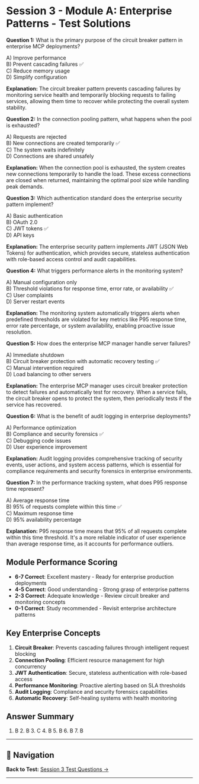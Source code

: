 # Session 3 - Module A: Enterprise Patterns - Test Solutions

**Question 1:** What is the primary purpose of the circuit breaker pattern in enterprise MCP deployments?  

A) Improve performance  
B) Prevent cascading failures ✅  
C) Reduce memory usage  
D) Simplify configuration  

**Explanation:** The circuit breaker pattern prevents cascading failures by monitoring service health and temporarily blocking requests to failing services, allowing them time to recover while protecting the overall system stability.

**Question 2:** In the connection pooling pattern, what happens when the pool is exhausted?  

A) Requests are rejected  
B) New connections are created temporarily ✅  
C) The system waits indefinitely  
D) Connections are shared unsafely  

**Explanation:** When the connection pool is exhausted, the system creates new connections temporarily to handle the load. These excess connections are closed when returned, maintaining the optimal pool size while handling peak demands.

**Question 3:** Which authentication standard does the enterprise security pattern implement?  

A) Basic authentication  
B) OAuth 2.0  
C) JWT tokens ✅  
D) API keys  

**Explanation:** The enterprise security pattern implements JWT (JSON Web Tokens) for authentication, which provides secure, stateless authentication with role-based access control and audit capabilities.

**Question 4:** What triggers performance alerts in the monitoring system?  

A) Manual configuration only  
B) Threshold violations for response time, error rate, or availability ✅  
C) User complaints  
D) Server restart events  

**Explanation:** The monitoring system automatically triggers alerts when predefined thresholds are violated for key metrics like P95 response time, error rate percentage, or system availability, enabling proactive issue resolution.

**Question 5:** How does the enterprise MCP manager handle server failures?  

A) Immediate shutdown  
B) Circuit breaker protection with automatic recovery testing ✅  
C) Manual intervention required  
D) Load balancing to other servers  

**Explanation:** The enterprise MCP manager uses circuit breaker protection to detect failures and automatically test for recovery. When a service fails, the circuit breaker opens to protect the system, then periodically tests if the service has recovered.

**Question 6:** What is the benefit of audit logging in enterprise deployments?  

A) Performance optimization  
B) Compliance and security forensics ✅  
C) Debugging code issues  
D) User experience improvement  

**Explanation:** Audit logging provides comprehensive tracking of security events, user actions, and system access patterns, which is essential for compliance requirements and security forensics in enterprise environments.

**Question 7:** In the performance tracking system, what does P95 response time represent?  

A) Average response time  
B) 95% of requests complete within this time ✅  
C) Maximum response time  
D) 95% availability percentage  

**Explanation:** P95 response time means that 95% of all requests complete within this time threshold. It's a more reliable indicator of user experience than average response time, as it accounts for performance outliers.

## Module Performance Scoring

- **6-7 Correct**: Excellent mastery - Ready for enterprise production deployments  
- **4-5 Correct**: Good understanding - Strong grasp of enterprise patterns  
- **2-3 Correct**: Adequate knowledge - Review circuit breaker and monitoring concepts  
- **0-1 Correct**: Study recommended - Revisit enterprise architecture patterns  

## Key Enterprise Concepts

1. **Circuit Breaker**: Prevents cascading failures through intelligent request blocking  
2. **Connection Pooling**: Efficient resource management for high concurrency  
3. **JWT Authentication**: Secure, stateless authentication with role-based access  
4. **Performance Monitoring**: Proactive alerting based on SLA thresholds  
5. **Audit Logging**: Compliance and security forensics capabilities  
6. **Automatic Recovery**: Self-healing systems with health monitoring  

## Answer Summary  
1. B  2. B  3. C  4. B  5. B  6. B  7. B

---

## 🧭 Navigation

**Back to Test:** [Session 3 Test Questions →](Session3_*.md#multiple-choice-test)

---
